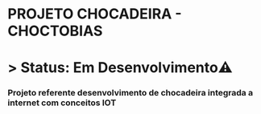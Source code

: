 <h1> PROJETO CHOCADEIRA - CHOCTOBIAS<h1>
> Status: Em Desenvolvimento⚠️

### Projeto referente desenvolvimento de chocadeira integrada a internet com conceitos IOT


